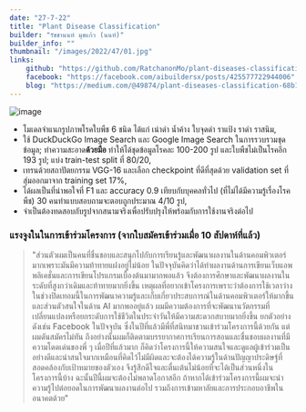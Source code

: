 ```yaml
---
date: "27-7-22"
title: "Plant Disease Classification"
builder: "รัชชานนท์ มุขแก้ว (นนท์)"
builder_info: ""
thumbnail: "/images/2022/47/01.jpg"
links:
    github: "https://github.com/RatchanonMo/plant-diseases-classification"
    facebook: "https://facebook.com/aibuildersx/posts/425577722944006"
    blog: "https://medium.com/@49874/plant-diseases-classification-68b103f624d7"
---
```


![image](/images/2022/47/01.jpg)

-  โมเดลจำแนกรูปภาพโรคใบพืช 6 ชนิด ได้แก่ เน่าดำ น้ำค้าง ใบจุดดำ ราแป้ง ราดำ ราสนิม,
- ใช้ DuckDuckGo Image Search และ Google Image Search ในการรวบรวมชุดข้อมูล; ทำความสะอาด**ด้วยมือ** ทำให้ได้ชุดข้อมูลโรคละ 100-200 รูป และใบพืชไม่เป็นโรคอีก 193 รูป; แบ่ง train-test split ที่ 80/20,
- เทรนด้วยสถาปัตยกรรม VGG-16 และเลือก checkpoint ที่ดีที่สุดด้วย validation set ที่สุ่มออกมาจาก training set 17%,
- ได้ผลเป็นที่น่าพอใจที่ F1 และ accuracy 0.9 เทียบกับบุคคลทั่วไป (ที่ไม่ได้มีความรู้เรื่องโรคพืช) 30 คนทำแบบสอบถามจะตอบถูกประมาณ 4/10 รูป,
- จำเป็นต้องทดสอบกับรูปจากสนามจริงเพื่อปรับปรุงให้พร้อมกับการใช้งานจริงต่อไป

### แรงจูงในในการเข้าร่วมโครงการ (จากใบสมัครเข้าร่วมเมื่อ 10 สัปดาห์ที่แล้ว)

> "ส่วนตัวผมเป็นคนที่ชื่นชอบและสนุกไปกับการเรียนรู้และพัฒนาผลงานในด้านคอมพิวเตอร์มากเพราะมันมีความท้าทายแฝงอยู่ไม่น้อย ในปัจจุบันคิดว่าได้ทำผลงานด้านการเขียนเว็บแอพพลิเคชั่นและการเขียนโปรแกรมเบื้องต้นมามากพอแล้ว จึงต้องการศึกษาและพัฒนาผลงานในระดับที่สูงกว่าเดิมและท้าทายมากยิ่งขึ้น  เหตุผลที่อยากเข้าโครงการเพราะว่าต้องการใช้เวลาว่างในช่วงปิดเทอมนี้ในการพัฒนาความรู้และเก็บเกี่ยวประสบการณ์ในด้านคอมพิวเตอร์ให้มากขึ้นและส่วนตัวสนใจในด้าน AI มากพออยู่แล้ว ผมมีความต้องการที่จะพัฒนานวัตกรรมที่เปลี่ยนแปลงหรือยกระดับการใช้ชีวิตในประจำวันให้มีความสะดวกสบายมากยิ่งขึ้น ยกตัวอย่างดังเช่น Facebook ในปัจจุบัน ซึ่งในปีที่แล้วมีพี่ที่สนิทมาชวนเข้าร่วมโครงการนี้ด้วยกัน แต่ผมดันสมัครไม่ทัน ถึงอย่างนั้นผมก็ติดตามบรรยากาศการเรียนการสอนและชื่นชอบผลงานที่มีความโดดเด่นของพี่ ๆ เมื่อปีที่แล้วมาก ก็คิดว่าโครงการนี้ให้ความสนใจและดูแลผู้เข้าร่วมเป็นอย่างดีและน่าสนใจมากเหมือนที่คิดไว้ไม่มีผิดและจะต้องได้ความรู้ในด้านปัญญาประดิษฐ์ที่สอดคล้องกับเป้าหมายของตัวเอง จึงรู้สึกดีใจและตื่นเต้นไม่น้อยที่จะได้เป็นส่วนหนึ่งในโครงการนี้บ้าง ฉะนั้นปีนี้ผมจะต้องไม่พลาดโอกาสอีก ถ้าหากได้เข้าร่วมโครงการนี้ผมจะนำความรู้ไปต่อยอดในการพัฒนาผลงานต่อไป รวมถึงการเข้ามหาลัยและการประกอบอาชีพในอนาคตด้วย"